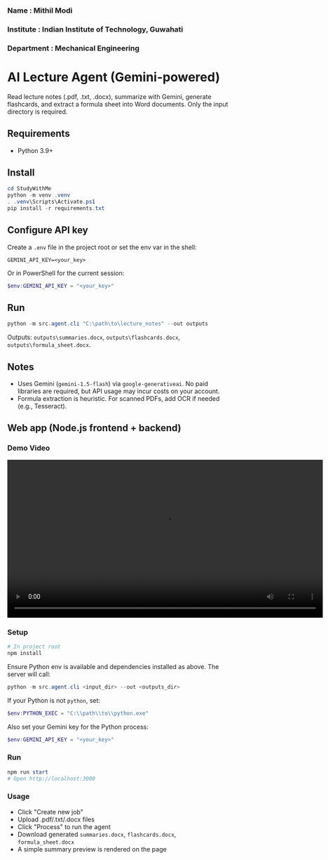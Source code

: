 


### Name : Mithil Modi
### Institute : Indian Institute of Technology, Guwahati
### Department : Mechanical Engineering



# AI Lecture Agent (Gemini-powered)

Read lecture notes (.pdf, .txt, .docx), summarize with Gemini, generate flashcards, and extract a formula sheet into Word documents. Only the input directory is required.

## Requirements
- Python 3.9+

## Install
```powershell
cd StudyWithMe
python -m venv .venv
. .venv\Scripts\Activate.ps1
pip install -r requirements.txt
```

## Configure API key
Create a `.env` file in the project root or set the env var in the shell:
```
GEMINI_API_KEY=<your_key>
```
Or in PowerShell for the current session:
```powershell
$env:GEMINI_API_KEY = "<your_key>"
```

## Run
```powershell
python -m src.agent.cli "C:\path\to\lecture_notes" --out outputs
```
Outputs: `outputs\summaries.docx`, `outputs\flashcards.docx`, `outputs\formula_sheet.docx`.

## Notes
- Uses Gemini (`gemini-1.5-flash`) via `google-generativeai`. No paid libraries are required, but API usage may incur costs on your account.
- Formula extraction is heuristic. For scanned PDFs, add OCR if needed (e.g., Tesseract).

## Web app (Node.js frontend + backend)

### Demo Video
<video src="https://github.com/mmp277/StudyWithMe/releases/download/Demo/Demo.mp4" controls width="720"></video>

### Setup
```powershell
# In project root
npm install
```

Ensure Python env is available and dependencies installed as above. The server will call:
```powershell
python -m src.agent.cli <input_dir> --out <outputs_dir>
```
If your Python is not `python`, set:
```powershell
$env:PYTHON_EXEC = "C:\\path\\to\\python.exe"
```

Also set your Gemini key for the Python process:
```powershell
$env:GEMINI_API_KEY = "<your_key>"
```

### Run
```powershell
npm run start
# Open http://localhost:3000
```

### Usage
- Click "Create new job"
- Upload .pdf/.txt/.docx files
- Click "Process" to run the agent
- Download generated `summaries.docx`, `flashcards.docx`, `formula_sheet.docx`
- A simple summary preview is rendered on the page
